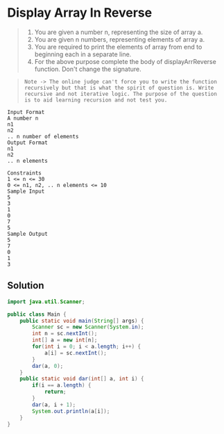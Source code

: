 # Display Array In Reverse

> 1. You are given a number n, representing the size of array a.
> 2. You are given n numbers, representing elements of array a.
> 3. You are required to print the elements of array from end to beginning each in a separate line.
> 4. For the above purpose complete the body of displayArrReverse function. Don't change the signature.

> `Note -> The online judge can't force you to write the function recursively but that is what the spirit of question is. Write recursive and not iterative logic. The purpose of the question is to aid learning recursion and not test you.`

```
Input Format
A number n
n1
n2
.. n number of elements
Output Format
n1
n2
.. n elements

Constraints
1 <= n <= 30
0 <= n1, n2, .. n elements <= 10
Sample Input
5
3
1
0
7
5
Sample Output
5
7
0
1
3
```


## Solution

```java
import java.util.Scanner;

public class Main {
    public static void main(String[] args) {
        Scanner sc = new Scanner(System.in);
        int n = sc.nextInt();
        int[] a = new int[n];
        for(int i = 0; i < a.length; i++) {
            a[i] = sc.nextInt();
        }
        dar(a, 0);
    }
    public static void dar(int[] a, int i) {
        if(i == a.length) {
            return;
        }
        dar(a, i + 1);
        System.out.println(a[i]);
    }
}
```